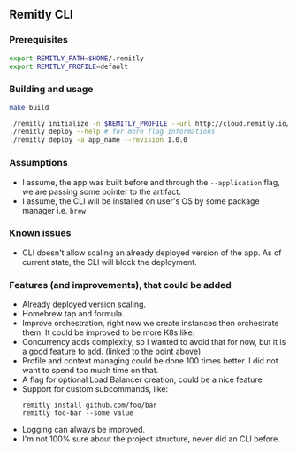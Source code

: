## Remitly CLI

### Prerequisites
```bash
export REMITLY_PATH=$HOME/.remitly
export REMITLY_PROFILE=default
```

### Building and usage

```bash
make build

./remitly initialize -n $REMITLY_PROFILE --url http://cloud.remitly.io/ --username XXX
./remitly deploy --help # for more flag informations
./remitly deploy -a app_name --revision 1.0.0
```

### Assumptions
- I assume, the app was built before and through the `--application` flag, we are passing some pointer to the artifact.
- I assume, the CLI will be installed on user's OS by some package manager i.e. `brew`

### Known issues
- CLI doesn't allow scaling an already deployed version of the app. As of current state, the CLI will block the deployment.

### Features (and improvements), that could be added
- Already deployed version scaling.
- Homebrew tap and formula.
- Improve orchestration, right now we create instances then orchestrate them. It could be improved to be more K8s like.
- Concurrency adds complexity, so I wanted to avoid that for now, but it is a good feature to add. (linked to the point above)
- Profile and context managing could be done 100 times better. I did not want to spend too much time on that.
- A flag for optional Load Balancer creation, could be a nice feature
- Support for custom subcommands, like: 
  ```
  remitly install github.com/foo/bar
  remitly foo-bar --some value
  ```
- Logging can always be improved.
- I'm not 100% sure about the project structure, never did an CLI before.